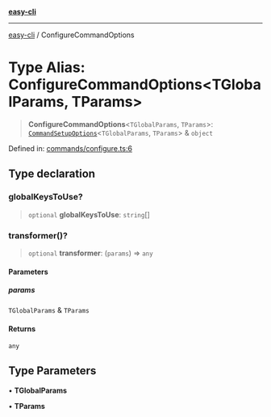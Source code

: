 [**easy-cli**](../README.md)

***

[easy-cli](../globals.md) / ConfigureCommandOptions

# Type Alias: ConfigureCommandOptions\<TGlobalParams, TParams\>

> **ConfigureCommandOptions**\<`TGlobalParams`, `TParams`\>: [`CommandSetupOptions`](CommandSetupOptions.md)\<`TGlobalParams`, `TParams`\> & `object`

Defined in: [commands/configure.ts:6](https://github.com/patrickeaton/easy-cli/blob/ab5cb143feca4db651c6301eb08aa7237cd71b79/src/commands/configure.ts#L6)

## Type declaration

### globalKeysToUse?

> `optional` **globalKeysToUse**: `string`[]

### transformer()?

> `optional` **transformer**: (`params`) => `any`

#### Parameters

##### params

`TGlobalParams` & `TParams`

#### Returns

`any`

## Type Parameters

• **TGlobalParams**

• **TParams**
